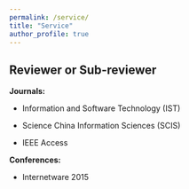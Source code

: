 ```yaml
---
permalink: /service/
title: "Service"
author_profile: true
---
```


## Reviewer or Sub-reviewer
<strong>Journals:</strong>
* Information and Software Technology (IST)

* Science China Information Sciences (SCIS)

* IEEE Access

<strong>Conferences:</strong>
* Internetware 2015


